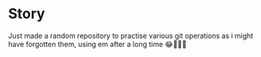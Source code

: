 # Story
Just made a random repository to practise various git operations as i might have forgotten them, using em after a long time 😂🤣🤣🤣
